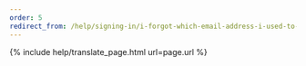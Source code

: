 ```yaml
---
order: 5
redirect_from: /help/signing-in/i-forgot-which-email-address-i-used-to-create-an-account/
---
```


{% include help/translate_page.html url=page.url %}

